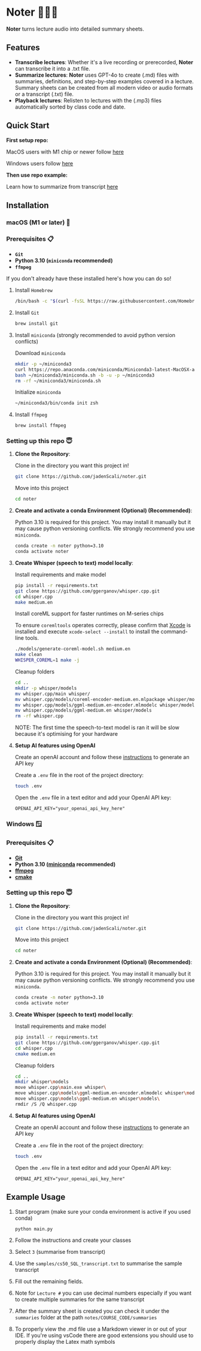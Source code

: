 # Noter 👩🏻‍🏫

**Noter** turns lecture audio into detailed summary sheets.

## Features

- **Transcribe lectures**: Whether it's a live recording or prerecorded, **Noter** can transcribe it into a .txt file.
- **Summarize lectures**: **Noter** uses GPT-4o to create (.md) files with summaries, definitions, and step-by-step examples covered in a lecture. Summary sheets can be created from all modern video or audio formats or a transcript (.txt) file.
- **Playback lectures**: Relisten to lectures with the (.mp3) files automatically sorted by class code and date.

## Quick Start

**First setup repo:**

MacOS users with M1 chip or newer follow [here](#macos-m1-or-later-)

Windows users follow [here](#windows-)

**Then use repo example:**

Learn how to summarize from transcript [here](#example-usage)

## Installation
### macOS (M1 or later) 🍎

### Prerequisites 📋
- **`Git`**
- **Python 3.10 (`miniconda` recommended)**
- **`ffmpeg`**

If you don't already have these installed here's how you can do so!

1. Install `Homebrew`
     ```bash
     /bin/bash -c "$(curl -fsSL https://raw.githubusercontent.com/Homebrew/install/HEAD/install.sh)"
     ```

2. Install `Git`
     ```bash
     brew install git
     ```
     
3. Install `miniconda` (strongly recommended to avoid python version conflicts)

   Download `miniconda`
     ```bash
     mkdir -p ~/miniconda3
     curl https://repo.anaconda.com/miniconda/Miniconda3-latest-MacOSX-arm64.sh -o ~/miniconda3/miniconda.sh
     bash ~/miniconda3/miniconda.sh -b -u -p ~/miniconda3
     rm -rf ~/miniconda3/miniconda.sh
     ```

   Initialize `miniconda`
     ```bash
     ~/miniconda3/bin/conda init zsh
     ```

4. Install `ffmpeg`
     ```bash
     brew install ffmpeg
     ```
  
### Setting up this repo 😇

1. **Clone the Repository**:

    Clone in the directory you want this project in!
    ```bash
    git clone https://github.com/jadenScali/noter.git
    ```

    Move into this project
    ```bash
    cd noter
    ```
    
2. **Create and activate a conda Environment (Optional) (Recommended)**:

   Python 3.10 is required for this project. You may install it manually but it may cause python versioning conflicts. We strongly recommend you use `miniconda`.
    ```bash
    conda create -n noter python=3.10
    conda activate noter
    ```

3. **Create Whisper (speech to text) model locally**:

   Install requirements and make model
    ```bash
    pip install -r requirements.txt
    git clone https://github.com/ggerganov/whisper.cpp.git
    cd whisper.cpp
    make medium.en
    ```

   Install coreML support for faster runtimes on M-series chips
   
   To ensure `coremltools` operates correctly, please confirm that [Xcode](https://developer.apple.com/xcode/) is installed and execute `xcode-select --install` to install the command-line tools.
     ```bash
     ./models/generate-coreml-model.sh medium.en
     make clean
     WHISPER_COREML=1 make -j
     ```

   Cleanup folders
     ```bash
     cd ..
     mkdir -p whisper/models
     mv whisper.cpp/main whisper/
     mv whisper.cpp/models/coreml-encoder-medium.en.mlpackage whisper/models
     mv whisper.cpp/models/ggml-medium.en-encoder.mlmodelc whisper/models
     mv whisper.cpp/models/ggml-medium.en whisper/models
     rm -rf whisper.cpp
     ```

     NOTE: The first time the speech-to-text model is ran it will be slow because it's optimising for your hardware

4. **Setup AI features using OpenAI**

   Create an openAI account and follow these [instructions](https://help.openai.com/en/articles/8867743-assign-api-key-permissions) to generate an API key

   Create a `.env` file in the root of the project directory:
     ```bash
     touch .env
     ```
   Open the `.env` file in a text editor and add your OpenAI API key:
     ```env
     OPENAI_API_KEY="your_openai_api_key_here"
     ```

### Windows 🪟

### Prerequisites 📋
- **[Git](https://git-scm.com/download/win)**
- **Python 3.10 ([miniconda](https://docs.anaconda.com/miniconda/#quick-command-line-install) recommended)**
- **[ffmpeg](https://www.ffmpeg.org/download.html)**
- **[cmake](https://cmake.org/download/)**
  
### Setting up this repo 😇

1. **Clone the Repository**:

    Clone in the directory you want this project in!
    ```bash
    git clone https://github.com/jadenScali/noter.git
    ```

    Move into this project
    ```bash
    cd noter
    ```
    
2. **Create and activate a conda Environment (Optional) (Recommended)**:

   Python 3.10 is required for this project. You may install it manually but it may cause python versioning conflicts. We strongly recommend you use `miniconda`.
    ```bash
    conda create -n noter python=3.10
    conda activate noter
    ```

3. **Create Whisper (speech to text) model locally**:

   Install requirements and make model
    ```bash
    pip install -r requirements.txt
    git clone https://github.com/ggerganov/whisper.cpp.git
    cd whisper.cpp
    cmake medium.en
    ```

   Cleanup folders
     ```bash
     cd ..
     mkdir whisper\models
     move whisper.cpp\main.exe whisper\
     move whisper.cpp\models\ggml-medium.en-encoder.mlmodelc whisper\models\
     move whisper.cpp\models\ggml-medium.en whisper\models\
     rmdir /S /Q whisper.cpp
     ```

4. **Setup AI features using OpenAI**

   Create an openAI account and follow these [instructions](https://help.openai.com/en/articles/8867743-assign-api-key-permissions) to generate an API key

   Create a `.env` file in the root of the project directory:
     ```bash
     touch .env
     ```
   Open the `.env` file in a text editor and add your OpenAI API key:
     ```env
     OPENAI_API_KEY="your_openai_api_key_here"
     ```

## Example Usage

1. Start program (make sure your conda environment is active if you used conda)
     ```bash
     python main.py
     ```

2. Follow the instructions and create your classes
   
4. Select ```3``` (summarise from transcript)

5. Use the ```samples/cs50_SQL_transcript.txt``` to summarise the sample transcript

6. Fill out the remaining fields.

7. Note for ```Lecture #``` you can use decimal numbers especially if you want to create multiple summaries for the same transcript

8. After the summary sheet is created you can check it under the ```summaries``` folder at the path ```notes/COURSE_CODE/summaries```

9. To properly view the .md file use a Markdown viewer in or out of your IDE. If you're using vsCode there are good extensions you should use to properly display the Latex math symbols
